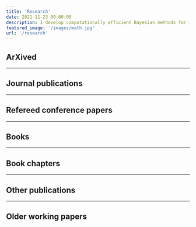 ```yaml
---
title: 'Research'
date: 2021-11-23 00:00:00
description: I develop computationally efficient Bayesian methods for inference, prediction and decision making with flexible probabilistic models. I try to keep an updated list of my research papers and links to preprints or journal versions.
featured_image: '/images/math.jpg'
url: '/research'
---
```



## ArXived



---

## Journal publications


---

## Refereed conference papers

---

## Books

---

## Book chapters

---

## Other publications

---

## Older working papers

